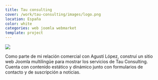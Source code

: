 ```yaml
---
title: Tau consulting
cover: /work/tau-consulting/images/logo.png
location: España
color: white
categories: web joomla webmarket
template: project
---
```


![](/work/tau-consulting/images/1.png)

Como parte de mi relación comercial con Agustí López, construí un sitio web Joomla multilingüe para mostrar los servicios de Tau Consulting. Cuenta con contenido estático y dinámico junto con formularios de contacto y de suscripción a noticias.
